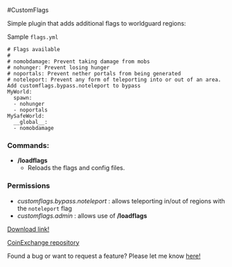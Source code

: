 
#CustomFlags

Simple plugin that adds additional flags to worldguard regions:

Sample `flags.yml`

```
# Flags available
# 
# nomobdamage: Prevent taking damage from mobs
# nohunger: Prevent losing hunger
# noportals: Prevent nether portals from being generated
# noteleport: Prevent any form of teleporting into or out of an area. Add customflags.bypass.noteleport to bypass
MyWorld:
  spawn:
  - nohunger
  - noportals
MySafeWorld:
  __global__:
  - nomobdamage
```


### Commands:
- **/loadflags**
  - Reloads the flags and config files.
   
### Permissions
- *customflags.bypass.noteleport* : allows teleporting in/out of regions with the `noteleport` flag
- *customflags.admin* : allows use of **/loadflags**

[Download link!](https://github.com/10becja/MinecraftPlugins/raw/master/CustomFlags/CustomFlags.jar)  

[CoinExchange repository](https://github.com/10becja/CustomFlags)

Found a bug or want to request a feature? Please let me know [here!](https://github.com/10becja/CustomFlags/issues)
